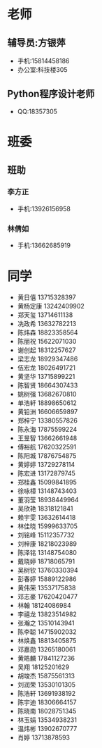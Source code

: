 # 老师
## 辅导员:方银萍
 - 手机:15814458186
 - 办公室:科技楼305
## Python程序设计老师
 - QQ:18357305
# 班委
## 班助
### 李方正
 - 手机:13926156958
### 林倩如
 - 手机:13662685919
# 同学
 - 黄日僖	13715328397
 - 黄杨定康	13242409902
 - 郑天玺	13714611138
 - 冼政希	13632782213
 - 陈炜森	18823358564
 - 陈丽祝	15622071030
 - 谢创起	18312257627
 - 梁志龙	18929347486
 - 伍宏龙	18026491721
 - 黄坚华	13715899221
 - 陈智贤	18664307433
 - 姚树强	13682670810
 - 单浩轩	18898650612
 - 黄铅洲	16606659897
 - 郑梓宁	13380557826
 - 陈永海	17875599224
 - 王昱智	13662661948
 - 傅裕航	17620322591
 - 陈阳城	17876754875
 - 黄婷婷	13729278114
 - 陈宏进	13172879745
 - 郑桂鑫	15099841895
 - 徐咏樟	13148743403
 - 董羽莹	18938449964
 - 吴欣艳	18318121841
 - 赖宇雯	13632614418
 - 林佳晓	15999633705
 - 刘铭峰	15112357732
 - 刘梓康	18218023989
 - 陈泽铭	13148754080
 - 戴晓婷	18718065791
 - 吴树钦	13760330394
 - 彭春婷	15889122986
 - 黄伟荣	13537175838
 - 邓志豪	17620420477
 - 林翰	18124086984
 - 李禧龙	13823514982
 - 张瀚之	13510143941
 - 陈李聪	14715902032
 - 林焕鑫	18813405875
 - 邓嘉勋	13265180061
 - 黄皓麟	17841127236
 - 吴翔	18125201629
 - 胡竣杰	15875561313
 - 刘润荣	13530101305
 - 陈浩轩	13691938192
 - 陈宇迪	18306664157
 - 陈晓南	18028751345
 - 林玉娟	13534938231
 - 温炜彬	13902670777
 - 肖婷	13713878593

